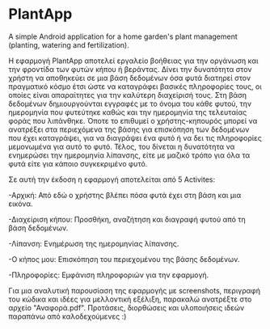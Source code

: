 # PlantApp

A simple Android application for a home garden's plant management (planting, watering and fertilization).

Η εφαρμογή PlantApp αποτελεί εργαλείο βοήθειας για την οργάνωση και την φροντίδα των φυτών  κήπου ή βεράντας. Δίνει την δυνατότητα στον χρήστη να αποθηκεύει σε μια βάση δεδομένων όσα φυτά διατηρεί στον πραγματικό κόσμο έτσι ώστε να καταγράφει βασικές πληροφορίες τους, οι οποίες είναι απαραίτητες για την καλύτερη διαχείρισή τους. Στη βάση δεδομένων δημιουργούνται εγγραφές με το όνομα του κάθε φυτού, την ημερομηνία που φυτεύτηκε καθώς και την ημερομηνία της τελευταίας φοράς που λιπάνθηκε. Όποτε το επιθυμεί ο χρήστης-κηπουρός μπορεί να ανατρέξει στα περιεχόμενα της βάσης για επισκόπηση των δεδομένων που έχει καταγράψει, για να διαγράψει ένα φυτό ή να δει τις πληροφορίες μεμονωμένα για αυτό το φυτό. Τέλος, του δίνεται η δυνατότητα να ενημερώσει την ημερομηνία λίπανσης, είτε με μαζικό τρόπο για όλα τα φυτά είτε για κάποιο συγκεκριμένο φυτό. 

Σε αυτή την έκδοση η εφαρμογή αποτελείται από 5 Activites:

-Αρχική: Από εδώ ο χρήστης βλέπει πόσα φυτά έχει στη βάση και μια εικόνα.

-Διαχείριση κήπου: Προσθήκη, αναζήτηση και διαγραφή φυτού από τη βάση δεδομένων.

-Λίπανση: Ενημέρωση της ημερομηνίας λίπανσης.

-Ο κήπος μου: Επισκόπηση του περιεχομένου της βάσης δεδομένων.

-Πληροφορίες: Εμφάνιση πληροφοριών για την εφαρμογή.


Για μια αναλυτική παρουσίαση της εφαρμογής με screenshots, περιγραφή του κώδικα και ιδέες για μελλοντική εξέλιξη, παρακαλώ ανατρέξτε στο αρχείο "Αναφορά.pdf". Προτάσεις, διορθώσεις και υλοποιήσεις ιδεών παραπάνω από καλοδεχούμενες :)


